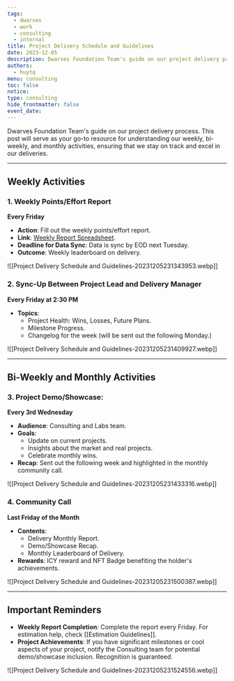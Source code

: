 ```yaml
---
tags:
  - dwarves
  - work
  - consulting
  - internal
title: Project Delivery Schedule and Guidelines
date: 2023-12-05
description: Dwarves Foundation Team's guide on our project delivery process. This post will serve as your go-to resource for understanding our weekly, bi-weekly, and monthly activities, ensuring that we stay on track and excel in our deliveries.
authors:
  - huytq
menu: consulting
toc: false
notice: 
type: consulting
hide_frontmatter: false
event_date:
---
```

Dwarves Foundation Team's guide on our project delivery process. This post will serve as your go-to resource for understanding our weekly, bi-weekly, and monthly activities, ensuring that we stay on track and excel in our deliveries.

---

## **Weekly Activities**

### **1. Weekly Points/Effort Report**

**Every Friday**

- **Action**: Fill out the weekly points/effort report.
- **Link**: [Weekly Report Spreadsheet](https://docs.google.com/spreadsheets/d/1KXUVyDrC9199Dp6wpT6ovIkIvZRtf455eaqwZmvTAFU/edit#gid=0).
- **Deadline for Data Sync**: Data is sync by EOD next Tuesday.
- **Outcome**: Weekly leaderboard on delivery.

![[Project Delivery Schedule and Guidelines-20231205231343953.webp]]

### **2. Sync-Up Between Project Lead and Delivery Manager**

**Every Friday at 2:30 PM**

- **Topics**:
	- Project Health: Wins, Losses, Future Plans.
	- Milestone Progress.
	- Changelog for the week (will be sent out the following Monday.)

![[Project Delivery Schedule and Guidelines-20231205231409927.webp]]

---
## **Bi-Weekly and Monthly Activities**

### **3. Project Demo/Showcase:**

**Every 3rd Wednesday**

- **Audience**: Consulting and Labs team.
- **Goals**:
	- Update on current projects.
	- Insights about the market and real projects.
	- Celebrate monthly wins.
- **Recap**: Sent out the following week and highlighted in the monthly community call.

![[Project Delivery Schedule and Guidelines-20231205231433316.webp]]

### **4. Community Call**

**Last Friday of the Month**

- **Contents**:
	- Delivery Monthly Report.
	- Demo/Showcase Recap.
	- Monthly Leaderboard of Delivery.
- **Rewards**: ICY reward and NFT Badge benefiting the holder's achievements.

![[Project Delivery Schedule and Guidelines-20231205231500387.webp]]

---

## **Important Reminders**

- **Weekly Report Completion**: Complete the report every Friday. For estimation help, check [[Estimation Guidelines]].
- **Project Achievements**: If you have significant milestones or cool aspects of your project, notify the Consulting team for potential demo/showcase inclusion. Recognition is guaranteed.

![[Project Delivery Schedule and Guidelines-20231205231524556.webp]]